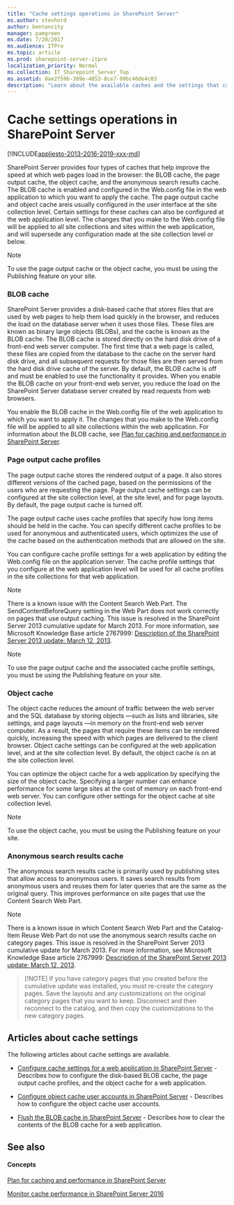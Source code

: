 ```yaml
---
title: "Cache settings operations in SharePoint Server"
ms.author: stevhord
author: bentoncity
manager: pamgreen
ms.date: 7/20/2017
ms.audience: ITPro
ms.topic: article
ms.prod: sharepoint-server-itpro
localization_priority: Normal
ms.collection: IT_Sharepoint_Server_Top
ms.assetid: 0ae2f59b-309e-4853-8ce7-99bc40de4c03
description: "Learn about the available caches and the settings that can be configured for the BLOB cache and cache profiles and object cache settings in SharePoint Server."
---
```


# Cache settings operations in SharePoint Server

[!INCLUDE[appliesto-2013-2016-2019-xxx-md](../includes/appliesto-2013-2016-2019-xxx-md.md)] 
  
SharePoint Server provides four types of caches that help improve the speed at which web pages load in the browser: the BLOB cache, the page output cache, the object cache, and the anonymous search results cache. The BLOB cache is enabled and configured in the Web.config file in the web application to which you want to apply the cache. The page output cache and object cache areis usually configured in the user interface at the site collection level. Certain settings for these caches can also be configured at the web application level. The changes that you make to the Web.config file will be applied to all site collections and sites within the web application, and will supersede any configuration made at the site collection level or below.
  
> [!NOTE]
> To use the page output cache or the object cache, you must be using the Publishing feature on your site. 
  
### BLOB cache
<a name="section3"> </a>

SharePoint Server provides a disk-based cache that stores files that are used by web pages to help them load quickly in the browser, and reduces the load on the database server when it uses those files. These files are known as binary large objects (BLOBs), and the cache is known as the BLOB cache. The BLOB cache is stored directly on the hard disk drive of a front-end web server computer. The first time that a web page is called, these files are copied from the database to the cache on the server hard disk drive, and all subsequent requests for those files are then served from the hard disk drive cache of the server. By default, the BLOB cache is off and must be enabled to use the functionality it provides. When you enable the BLOB cache on your front-end web server, you reduce the load on the SharePoint Server database server created by read requests from web browsers.
  
You enable the BLOB cache in the Web.config file of the web application to which you want to apply it. The changes that you make to the Web.config file will be applied to all site collections within the web application. For information about the BLOB cache, see [Plan for caching and performance in SharePoint Server](caching-and-performance-planning.md).
  
### Page output cache profiles
<a name="section1"> </a>

The page output cache stores the rendered output of a page. It also stores different versions of the cached page, based on the permissions of the users who are requesting the page. Page output cache settings can be configured at the site collection level, at the site level, and for page layouts. By default, the page output cache is turned off.
  
The page output cache uses cache profiles that specify how long items should be held in the cache. You can specify different cache profiles to be used for anonymous and authenticated users, which optimizes the use of the cache based on the authentication methods that are allowed on the site.
  
You can configure cache profile settings for a web application by editing the Web.config file on the application server. The cache profile settings that you configure at the web application level will be used for all cache profiles in the site collections for that web application. 
  
> [!NOTE]
> There is a known issue with the Content Search Web Part. The SendContentBeforeQuery setting in the Web Part does not work correctly on pages that use output caching. This issue is resolved in the SharePoint Server 2013 cumulative update for March 2013. For more information, see Microsoft Knowledge Base article 2767999: [Description of the SharePoint Server 2013 update: March 12, 2013](http://go.microsoft.com/fwlink/p/?LinkId=286308). 
  
> [!NOTE]
> To use the page output cache and the associated cache profile settings, you must be using the Publishing feature on your site. 
  
### Object cache
<a name="section2"> </a>

The object cache reduces the amount of traffic between the web server and the SQL database by storing objects —such as lists and libraries, site settings, and page layouts —in memory on the front-end web server computer. As a result, the pages that require these items can be rendered quickly, increasing the speed with which pages are delivered to the client browser. Object cache settings can be configured at the web application level, and at the site collection level. By default, the object cache is on at the site collection level.
  
You can optimize the object cache for a web application by specifying the size of the object cache. Specifying a larger number can enhance performance for some large sites at the cost of memory on each front-end web server. You can configure other settings for the object cache at site collection level.
  
> [!NOTE]
> To use the object cache, you must be using the Publishing feature on your site. 
  
### Anonymous search results cache
<a name="section2"> </a>

The anonymous search results cache is primarily used by publishing sites that allow access to anonymous users. It saves search results from anonymous users and reuses them for later queries that are the same as the original query. This improves performance on site pages that use the Content Search Web Part.
  
> [!NOTE]
> There is a known issue in which Content Search Web Part and the Catalog-Item Reuse Web Part do not use the anonymous search results cache on category pages. This issue is resolved in the SharePoint Server 2013 cumulative update for March 2013. For more information, see Microsoft Knowledge Base article 2767999: [Description of the SharePoint Server 2013 update: March 12, 2013](http://go.microsoft.com/fwlink/p/?LinkId=286308).

>  [!NOTE]
>  If you have category pages that you created before the cumulative update was installed, you must re-create the category pages. Save the layouts and any customizations on the original category pages that you want to keep. Disconnect and then reconnect to the catalog, and then copy the customizations to the new category pages.
  
## Articles about cache settings

The following articles about cache settings are available. 
  
- [Configure cache settings for a web application in SharePoint Server](cache-settings-configuration-for-a-web-application.md) - Describes how to configure the disk-based BLOB cache, the page output cache profiles, and the object cache for a web application. 
    
- [Configure object cache user accounts in SharePoint Server](configure-object-cache-user-accounts.md) - Describes how to configure the object cache user accounts. 
    
- [Flush the BLOB cache in SharePoint Server](flush-the-blob-cache.md) - Describes how to clear the contents of the BLOB cache for a web application. 
    
## See also

#### Concepts

[Plan for caching and performance in SharePoint Server](caching-and-performance-planning.md)
  
[Monitor cache performance in SharePoint Server 2016](monitor-cache-performance.md)

